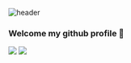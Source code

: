 ![header](https://capsule-render.vercel.app/api?type=Waving&text=Hello!&color=e0eeee&fontColor=808080)


### Welcome my github profile 👋

<img src="https://img.shields.io/badge/JavaScript-000000?style=flat-square&logo=javascript&logoColor=white"/>
<img src="https://img.shields.io/badge/React-000000?style=flat-square&logo=react&logoColor=white"/>
